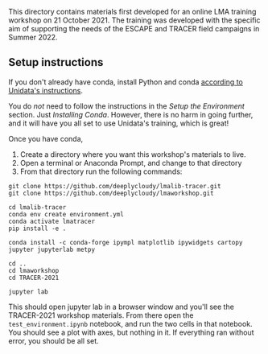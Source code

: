 This directory contains materials first developed for an online LMA training workshop on 21 October 2021. The training was developed with the specific aim of supporting the needs of the ESCAPE and TRACER field campaigns in Summer 2022.

## Setup instructions

If you don't already have conda, install Python and conda [according to Unidata's instructions](https://unidata.github.io/python-training/).

You do *not* need to follow the instructions in the *Setup the Environment* section. Just *Installing Conda*. However, there is no harm in going further, and it will have you all set to use Unidata's training, which is great!

Once you have conda,

1. Create a directory where you want this workshop's materials to live.
2. Open a terminal or Anaconda Prompt, and change to that directory
3. From that directory run the following commands:

```
git clone https://github.com/deeplycloudy/lmalib-tracer.git
git clone https://github.com/deeplycloudy/lmaworkshop.git

cd lmalib-tracer
conda env create environment.yml
conda activate lmatracer
pip install -e .

conda install -c conda-forge ipympl matplotlib ipywidgets cartopy jupyter jupyterlab metpy

cd ..
cd lmaworkshop
cd TRACER-2021

jupyter lab
```

This should open jupyter lab in a browser window and you'll see the TRACER-2021 workshop materials. From there open the `test_environment.ipynb` notebook, and run the two cells in that notebook. You should see a plot with axes, but nothing in it. If everything ran without error, you should be all set.